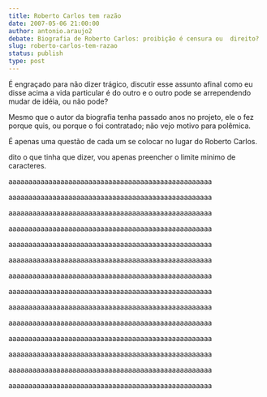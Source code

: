 ```yaml
---
title: Roberto Carlos tem razão
date: 2007-05-06 21:00:00
author: antonio.araujo2
debate: Biografia de Roberto Carlos: proibição é censura ou  direito?
slug: roberto-carlos-tem-razao
status: publish 
type: post
---
```


É engraçado para não dizer trágico, discutir esse assunto afinal como eu disse acima a vida particular é do outro e o outro pode se arrependendo mudar de idéia, ou não pode?  

Mesmo que o autor da biografia tenha passado anos no projeto, ele o fez porque quis, ou porque o foi contratado; não vejo motivo para polêmica.  

É apenas uma questão de cada um se colocar no lugar do Roberto Carlos.  

dito o que tinha que dizer, vou apenas preencher o limite minimo de caracteres.  

aaaaaaaaaaaaaaaaaaaaaaaaaaaaaaaaaaaaaaaaaaaaaaaaaaa  

aaaaaaaaaaaaaaaaaaaaaaaaaaaaaaaaaaaaaaaaaaaaaaaaaaa  

aaaaaaaaaaaaaaaaaaaaaaaaaaaaaaaaaaaaaaaaaaaaaaaaaaa  

aaaaaaaaaaaaaaaaaaaaaaaaaaaaaaaaaaaaaaaaaaaaaaaaaaa  

aaaaaaaaaaaaaaaaaaaaaaaaaaaaaaaaaaaaaaaaaaaaaaaaaaa  

aaaaaaaaaaaaaaaaaaaaaaaaaaaaaaaaaaaaaaaaaaaaaaaaaaa  

aaaaaaaaaaaaaaaaaaaaaaaaaaaaaaaaaaaaaaaaaaaaaaaaaaa  

aaaaaaaaaaaaaaaaaaaaaaaaaaaaaaaaaaaaaaaaaaaaaaaaaaa  

aaaaaaaaaaaaaaaaaaaaaaaaaaaaaaaaaaaaaaaaaaaaaaaaaaa  

aaaaaaaaaaaaaaaaaaaaaaaaaaaaaaaaaaaaaaaaaaaaaaaaaaa  

aaaaaaaaaaaaaaaaaaaaaaaaaaaaaaaaaaaaaaaaaaaaaaaaaaa  

aaaaaaaaaaaaaaaaaaaaaaaaaaaaaaaaaaaaaaaaaaaaaaaaaaa  

aaaaaaaaaaaaaaaaaaaaaaaaaaaaaaaaaaaaaaaaaaaaaaaaaaa  

aaaaaaaaaaaaaaaaaaaaaaaaaaaaaaaaaaaaaaaaaaaaaaaaaaa
